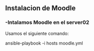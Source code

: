 <h2>Instalacion de Moodle</h2>

### -Intalamos Moodle en el server02

Usamos el siguiente comando: 

ansible-playbook -i hosts moodle.yml